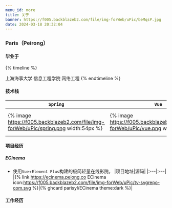 ```yaml
---
menu_id: more
title: 关于
banner: https://f005.backblazeb2.com/file/img-forWeb/uPic/beMqsP.jpg
date: 2024-03-18 20:32:04
---
```


### Paris（Peirong）

#### 毕业于
{% timeline %}
<!-- node 2023 年 7 月 1 日 -->
上海海事大学 信息工程学院 网络工程
{% endtimeline %}

#### 技术栈
|`Spring`|`Vue`|`Javascript`|`Mybatis`|
|------|------|------|------|
|{% image https://f005.backblazeb2.com/file/img-forWeb/uPic/spring.png width:54px %}|{% image https://f005.backblazeb2.com/file/img-forWeb/uPic/vue.png width:54px %}|{% image https://f005.backblazeb2.com/file/img-forWeb/uPic/javascript.png width:54px %}|{% image https://f005.backblazeb2.com/file/img-forWeb/uPic/tQLX4q.jpg width:54px %}|

#### 项目经历

##### ECinema
- 使用`Vue`+`Element Plus`构建的极简轻量在线影院。
|项目地址|源码|
|:---|:---|
|{% link https://ecinema.peiong.co ECinema icon:https://f005.backblazeb2.com/file/img-forWeb/uPic/tv-svgrepo-com.svg %}|{% ghcard parisyl/ECinema theme:dark %}|

#### 工作经历

